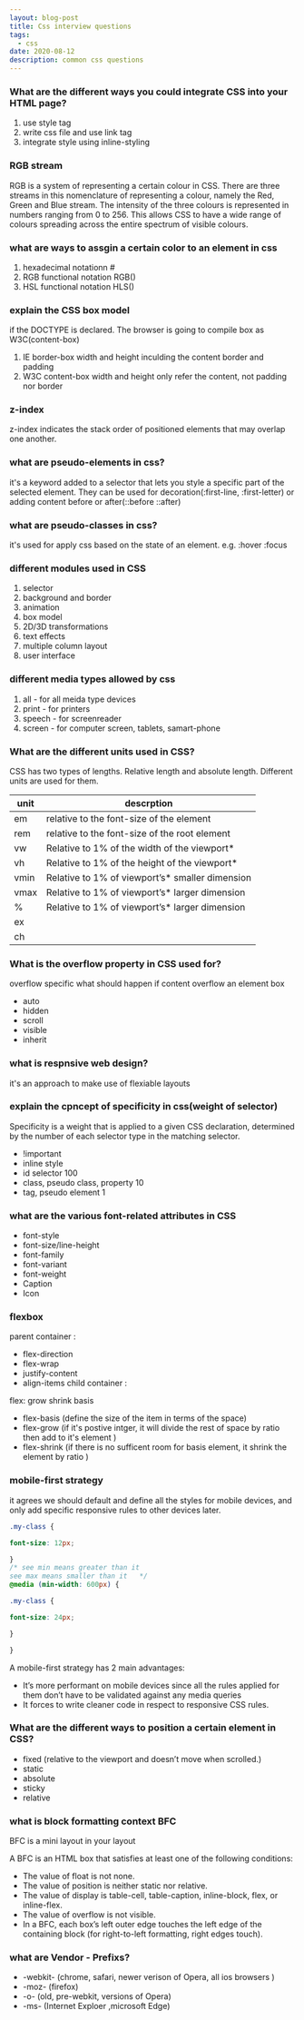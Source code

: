 ```yaml
---
layout: blog-post
title: Css interview questions
tags:
  - css
date: 2020-08-12
description: common css questions
---
```



### What are the different ways you could integrate CSS into your HTML page?
1. use style tag
2. write css file and use link tag
3. integrate style using inline-styling 

### RGB stream 
RGB is a system of representing a certain colour in CSS. There are three streams in this nomenclature of representing a colour, namely the Red, Green and Blue stream. The intensity of the three colours is represented in numbers ranging from 0 to 256. This allows CSS to have a wide range of colours spreading across the entire spectrum of visible colours.

### what are ways to assgin a certain color to an element in css
1. hexadecimal notationn  # 
2. RGB functional notation  RGB()
3. HSL functional notation HLS()

### explain the CSS box model 
if the DOCTYPE is declared. The browser is going to compile box as W3C(content-box)
1. IE border-box width and height inculding the content border and padding
2. W3C content-box width and height only refer the content, not padding nor border

### z-index 
z-index indicates the stack order of positioned elements that may overlap one another.

### what are pseudo-elements in css?
it's a keyword added to a selector that lets you style a specific part of the selected element. They can be used for decoration(:first-line, :first-letter) or adding content before or after(::before   ::after)


### what are pseudo-classes in css?
it's used for apply css based on the state of an element.
e.g.  :hover   :focus

### different modules used in CSS
1. selector
2. background and border
3. animation 
4. box model
5. 2D/3D transformations
6. text effects 
7. multiple column layout 
8. user interface
   
### different media types allowed by css
1. all - for all meida type devices
2. print - for printers
3. speech -  for screenreader 
4. screen - for computer screen, tablets, samart-phone

### What are the different units used in CSS?
CSS has two types of lengths. Relative length and absolute length. Different units are used for them.

unit|descrption|
-----|-----|
em|relative to the font-size of the element|
rem|relative to the font-size of the root element|
vw|	Relative to 1% of the width of the viewport*|
vh|Relative to 1% of the height of the viewport*|
vmin|Relative to 1% of viewport’s* smaller dimension|
vmax|Relative to 1% of viewport’s* larger dimension|
%|Relative to 1% of viewport’s* larger dimension|
ex||
ch||

###  What is the overflow property in CSS used for?
overflow specific what should happen if content overflow an element box
- auto 
- hidden
- scroll
- visible
- inherit

### what is respnsive web design?
it's an approach to make use of flexiable layouts

### explain the cpncept of specificity in css(weight of selector)
Specificity is a weight that is applied to a given CSS declaration, determined by the number of each selector type in the matching selector. 
- !important
- inline style
- id selector    100 
- class, pseudo class, property 10
- tag, pseudo element   1 


### what are the various font-related attributes in CSS
- font-style
- font-size/line-height
- font-family 
- font-variant
- font-weight
- Caption 
- Icon 


### flexbox
parent container :

- flex-direction 
- flex-wrap
- justify-content 
- align-items
child container :

flex: grow shrink basis 

- flex-basis (define the size of the item in terms of the space)
- flex-grow (if it's postive intger, it will divide the rest of space by ratio then add to it's element )
- flex-shrink (if there is no sufficent room for basis element, it shrink the element by ratio )


### mobile-first strategy
 it agrees we should default and define all the styles for mobile devices, and only add specific responsive rules to other devices later.
 ``` CSS
 .my-class {

font-size: 12px;

}
/* see min means greater than it 
see max means smaller than it   */
@media (min-width: 600px) {

.my-class {

font-size: 24px;

}

}
 ```
A mobile-first strategy has 2 main advantages:

- It’s more performant on mobile devices since all the rules applied for them don’t have to be validated against any media queries
- It forces to write cleaner code in respect to responsive CSS rules.

### What are the different ways to position a certain element in CSS?
- fixed (relative to the viewport and doesn’t move when scrolled.)
- static 
- absolute 
- sticky
- relative 

###  what is block formatting context BFC
BFC is a mini layout in your layout 

A BFC is an HTML box that satisfies at least one of the following conditions:

- The value of float is not none.
- The value of position is neither static nor relative.
- The value of display is table-cell, table-caption, inline-block, flex, or inline-flex.
- The value of overflow is not visible.
- In a BFC, each box’s left outer edge touches the left edge of the containing block (for right-to-left formatting, right edges touch).


### what are Vendor - Prefixs?
- -webkit- (chrome, safari, newer verison of Opera, all ios browsers )
- -moz- (firefox)
- -o- (old, pre-webkit, versions of Opera)
- -ms- (Internet Exploer ,microsoft Edge) 